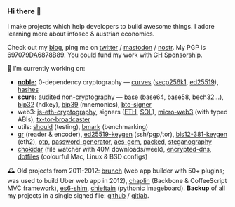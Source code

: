 ### Hi there 👋

I make projects which help developers to build awesome things. I adore learning more about infosec & austrian economics.

Check out my [blog](https://paulmillr.com), ping me on [twitter](https://twitter.com/paulmillr) / [mastodon](https://mastodon.social/@paulmillr) / [nostr](https://www.nostr.guru/p/7cb13cde0670e590f02cbe9ea0fcf1e05edbc5cc8a409731fa5436440181cf1d). My PGP is [697079DA6878B89](https://paulmillr.com/pgp_proof.txt). You could fund my work with [GH Sponsorship](https://github.com/sponsors/paulmillr/).

🔭 I’m currently working on:

- [**noble:**](https://paulmillr.com/noble/) 0-dependency cryptography — [curves](https://github.com/paulmillr/noble-curves) ([secp256k1](https://github.com/paulmillr/noble-secp256k1), [ed25519](https://github.com/paulmillr/noble-ed25519)), [hashes](https://github.com/paulmillr/noble-hashes)
- **scure:** audited non-cryptography — [base](https://github.com/paulmillr/scure-base) (base64, base58, bech32...), [bip32](https://github.com/paulmillr/scure-bip32) (hdkey), [bip39](https://github.com/paulmillr/scure-bip39) (mnemonics), [btc-signer](https://github.com/paulmillr/scure-btc-signer)
- web3: [js-eth-cryptography](https://github.com/ethereum/js-ethereum-cryptography), signers ([ETH](https://github.com/paulmillr/micro-eth-signer), [SOL](https://github.com/paulmillr/micro-sol-signer)), [micro-web3](https://github.com/paulmillr/micro-web3) (with typed ABIs), [tx-tor-broadcaster](https://github.com/paulmillr/tx-tor-broadcaster)
- utils: [should](https://github.com/paulmillr/micro-should) (testing), [bmark](https://github.com/paulmillr/micro-bmark) (benchmarking)
- [qr](https://github.com/paulmillr/qr) (reader & encoder), [ed25519-keygen](https://github.com/paulmillr/ed25519-keygen) (ssh/pgp/tor), [bls12-381-keygen](https://github.com/paulmillr/bls12-381-keygen) (eth2), [otp](https://github.com/paulmillr/micro-otp), [password-generator](https://github.com/paulmillr/micro-password-generator), [aes-gcm](https://github.com/paulmillr/micro-aes-gcm), [packed](https://github.com/paulmillr/micro-packed), [steganography](https://github.com/paulmillr/steg)
- [chokidar](https://github.com/paulmillr/chokidar) (file watcher with 40M downloads/week), [encrypted-dns](https://github.com/paulmillr/encrypted-dns), [dotfiles](https://github.com/paulmillr/dotfiles) (colourful Mac, Linux & BSD configs)

🕰 Old projects from 2011-2012: [brunch](https://github.com/brunch/brunch) (web app builder with 50+ plugins; was used to build Uber web app in 2012), [chaplin](https://github.com/chaplinjs/chaplin) (Backbone & CoffeeScript MVC framework), [es6-shim](https://github.com/paulmillr/es6-shim), [chieftain](https://github.com/paulmillr/chieftain) (pythonic imageboard). **Backup** of all my projects in a single signed file: [github](https://github.com/paulmillr/backup) / [gitlab](https://gitlab.com/paulmillr/backup).
